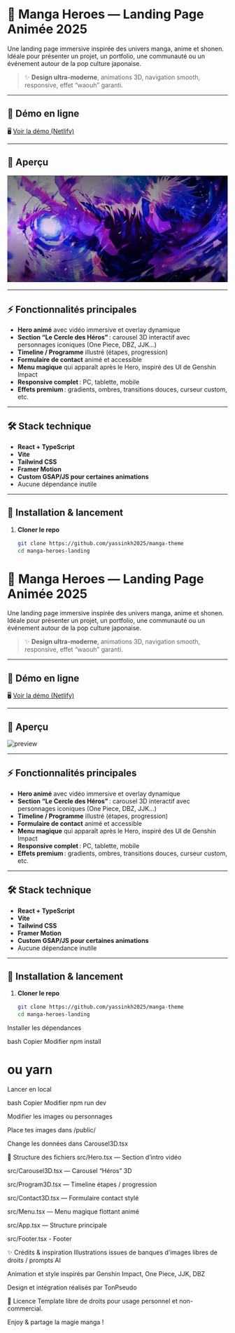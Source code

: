 # 🌸 Manga Heroes — Landing Page Animée 2025

Une landing page immersive inspirée des univers manga, anime et shonen.  
Idéale pour présenter un projet, un portfolio, une communauté ou un événement autour de la pop culture japonaise.

> ✨ **Design ultra-moderne**, animations 3D, navigation smooth, responsive, effet “waouh” garanti.

---

## 🚀 Démo en ligne

🖥️ [Voir la démo (Netlify)](https://manga-theme.netlify.app/)

---

## 🎨 Aperçu

![preview](preview-manga-heroes.jpg)

---

## ⚡️ Fonctionnalités principales

- **Hero animé** avec vidéo immersive et overlay dynamique
- **Section “Le Cercle des Héros”** : carousel 3D interactif avec personnages iconiques (One Piece, DBZ, JJK…)
- **Timeline / Programme** illustré (étapes, progression)
- **Formulaire de contact** animé et accessible
- **Menu magique** qui apparaît après le Hero, inspiré des UI de Genshin Impact
- **Responsive complet** : PC, tablette, mobile
- **Effets premium** : gradients, ombres, transitions douces, curseur custom, etc.

---

## 🛠 Stack technique

- **React + TypeScript**
- **Vite**
- **Tailwind CSS**
- **Framer Motion**
- **Custom GSAP/JS pour certaines animations**
- Aucune dépendance inutile

---

## 🚚 Installation & lancement

1. **Cloner le repo**
   ```bash
   git clone https://github.com/yassinkh2025/manga-theme
   cd manga-heroes-landing


# 🌸 Manga Heroes — Landing Page Animée 2025

Une landing page immersive inspirée des univers manga, anime et shonen.  
Idéale pour présenter un projet, un portfolio, une communauté ou un événement autour de la pop culture japonaise.

> ✨ **Design ultra-moderne**, animations 3D, navigation smooth, responsive, effet “waouh” garanti.

---

## 🚀 Démo en ligne

🖥️ [Voir la démo (Netlify)](https://tonlien.netlify.app)

---

## 🎨 Aperçu

![preview](./public/preview-manga-heroes.jpg)

---

## ⚡️ Fonctionnalités principales

- **Hero animé** avec vidéo immersive et overlay dynamique
- **Section “Le Cercle des Héros”** : carousel 3D interactif avec personnages iconiques (One Piece, DBZ, JJK…)
- **Timeline / Programme** illustré (étapes, progression)
- **Formulaire de contact** animé et accessible
- **Menu magique** qui apparaît après le Hero, inspiré des UI de Genshin Impact
- **Responsive complet** : PC, tablette, mobile
- **Effets premium** : gradients, ombres, transitions douces, curseur custom, etc.

---

## 🛠 Stack technique

- **React + TypeScript**
- **Vite**
- **Tailwind CSS**
- **Framer Motion**
- **Custom GSAP/JS pour certaines animations**
- Aucune dépendance inutile

---

## 🚚 Installation & lancement

1. **Cloner le repo**
   ```bash
   git clone https://github.com/yassinkh2025/manga-theme
   cd manga-heroes-landing

Installer les dépendances

bash
Copier
Modifier
npm install
# ou yarn


Lancer en local

bash
Copier
Modifier
npm run dev

Modifier les images ou personnages

Place tes images dans /public/

Change les données dans Carousel3D.tsx

📁 Structure des fichiers
src/Hero.tsx — Section d’intro vidéo

src/Carousel3D.tsx — Carousel “Héros” 3D

src/Program3D.tsx — Timeline étapes / progression

src/Contact3D.tsx — Formulaire contact stylé

src/Menu.tsx — Menu magique flottant animé

src/App.tsx — Structure principale

src/Footer.tsx - Footer



✨ Crédits & inspiration
Illustrations issues de banques d’images libres de droits / prompts AI

Animation et style inspirés par Genshin Impact, One Piece, JJK, DBZ

Design et intégration réalisés par TonPseudo

📜 Licence
Template libre de droits pour usage personnel et non-commercial.


Enjoy & partage la magie manga !